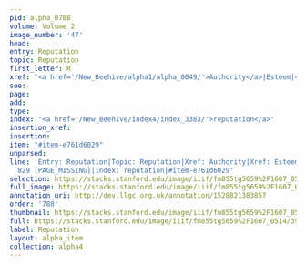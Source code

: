 ```yaml
---
pid: alpha_0788
volume: Volume 2
image_number: '47'
head: 
entry: Reputation
topic: Reputation
first_letter: R
xref: "<a href='/New_Beehive/alpha1/alpha_0049/'>Authority</a>|Esteem|<a href='/New_Beehive/alpha4/alpha_0783/'>Renown</a>"
see: 
page: 
add: 
type: 
index: "<a href='/New_Beehive/index4/index_3383/'>reputation</a>"
insertion_xref: 
insertion: 
item: "#item-e761d6029"
unparsed: 
line: 'Entry: Reputation|Topic: Reputation|Xref: Authority|Xref: Esteem|Xref: Renown|Xref:
  829 [PAGE_MISSING]|Index: reputation|#item-e761d6029'
selection: https://stacks.stanford.edu/image/iiif/fm855tg5659%2F1607_0514/396,3041,2942,499/full/0/default.jpg
full_image: https://stacks.stanford.edu/image/iiif/fm855tg5659%2F1607_0514/full/full/0/default.jpg
annotation_uri: http://dev.llgc.org.uk/annotation/1528821383857
order: '788'
thumbnail: https://stacks.stanford.edu/image/iiif/fm855tg5659%2F1607_0514/396,3041,600,180/250,/0/default.jpg
full: https://stacks.stanford.edu/image/iiif/fm855tg5659%2F1607_0514/396,3041,2942,499/full/0/default.jpg
label: Reputation
layout: alpha_item
collection: alpha4
---
```

